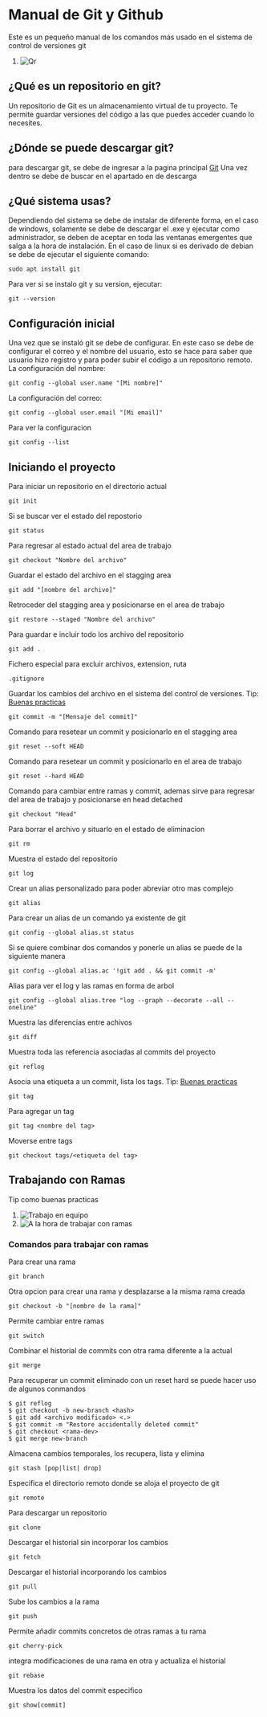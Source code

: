 # Manual de Git y Github
Este es un pequeño manual de los comandos más usado en el sistema de control de versiones git
1. ![Qr](https://github.com/JoseLeviRivera/Manual_De_Git/blob/main/qrcode-generado.png)

## ¿Qué es un repositorio en git?
Un repositorio de Git es un almacenamiento virtual de tu proyecto. Te permite guardar versiones del código a las que puedes acceder cuando lo necesites.

## ¿Dónde se puede descargar git?
para descargar git, se debe de ingresar a la pagina principal [Git](https://git-scm.com/) Una vez dentro se debe de buscar en el apartado en de descarga

## ¿Qué sistema usas?
Dependiendo del sistema se debe de instalar de diferente forma, en el caso de windows, solamente se debe de descargar el .exe y ejecutar como administrador, se deben de aceptar en toda las ventanas emergentes que salga a la hora de instalación.
En el caso de linux si es derivado de debian se debe de ejecutar el siguiente comando:
```
sudo apt install git
```
Para ver si se instalo git y su version, ejecutar:
```
git --version
```
## Configuración inicial 
Una vez que se instaló git se debe de configurar. En este caso se debe de configurar el correo y el nombre del usuario, esto se hace para saber que usuario hizo registro y para poder subir el código a un repositorio remoto.
La configuración del nombre:
```
git config --global user.name "[Mi nombre]"
```
La configuración del correo:
```
git config --global user.email "[Mi email]"
```
Para ver la configuracion 
```
git config --list
```
## Iniciando el proyecto
Para iniciar un repositorio en el directorio actual
```
git init
```
Si se buscar ver el estado del repostorio
```
git status
```
Para regresar al estado actual del area de trabajo
```
git checkout "Nombre del archivo"
```
Guardar el estado del archivo en el stagging area
```
git add "[nombre del archivo]"
```
Retroceder del stagging area y posicionarse en el area de trabajo
```
git restore --staged "Nombre del archivo"
```
Para guardar e incluir todo los archivo del repositorio
```
git add .
```
Fichero especial para excluir archivos, extension, ruta
```
.gitignore
```
Guardar los cambios del archivo en el sistema del control de versiones. Tip: [Buenas practicas](https://codigofacilito.com/articulos/buenas-practicas-en-commits-de-git)
```
git commit -m "[Mensaje del commit]"
```
Comando para resetear un commit y posicionarlo en el stagging area 
```
git reset --soft HEAD
```
Comando para resetear un commit y posicionarlo en el area de trabajo
```
git reset --hard HEAD
```
Comando para cambiar entre ramas y commit, ademas sirve para regresar del area de trabajo y posicionarse en head detached 
```
git checkout "Head"
```
Para borrar el archivo y situarlo en el estado de eliminacion
```
git rm
```
Muestra el estado del repositorio
```
git log
```
Crear un alias personalizado para poder abreviar otro mas complejo
```
git alias
```
Para crear un alias de un comando ya existente de git 
```
git config --global alias.st status
```
Si se quiere combinar dos comandos y ponerle un alias se puede de la siguiente manera
```
git config --global alias.ac '!git add . && git commit -m'
```
Alias para ver el log y las ramas en forma de arbol
```
git config --global alias.tree "log --graph --decorate --all --oneline"
```
Muestra las diferencias entre achivos
```
git diff
```
Muestra toda las referencia asociadas al commits del proyecto 
```
git reflog
```
Asocia una etiqueta a un commit, lista los tags. Tip: [Buenas practicas](https://desarrolloweb.com/articulos/especificar-versiones-git-tag.html)
```
git tag
```
Para agregar un tag 
```
git tag <nombre del tag>
```
Moverse entre tags 
```
git checkout tags/<etiqueta del tag>
```
## Trabajando con Ramas 
Tip como buenas practicas 
1. ![Trabajo en equipo](https://github.com/JoseLeviRivera/Manual_De_Git/blob/main/trabajo%20en%20equipo.jpeg)
1. ![A la hora de trabajar con ramas](https://raw.githubusercontent.com/JoseLeviRivera/Manual_De_Git/main/ramas.webp)
### Comandos para trabajar con ramas
Para crear una rama 
```
git branch
```
Otra opcion para crear una rama y desplazarse a la misma rama creada
```
git checkout -b "[nombre de la rama]"
```
Permite cambiar entre ramas
```
git switch
```
Combinar el historial de commits con otra rama diferente a la actual
```
git merge
```
Para recuperar un commit eliminado con un reset hard se puede hacer uso de algunos conmandos
```
$ git reflog
$ git checkout -b new-branch <hash>
$ git add <archivo modificado> <.>
$ git commit -m "Restore accidentally deleted commit"
$ git checkout <rama-dev>
$ git merge new-branch 
```
Almacena cambios temporales, los recupera, lista y elimina
```
git stash [pop|list| drop]
```
Especifica el directorio remoto donde se aloja el proyecto de git 
```
git remote
```
Para descargar un repositorio
```
git clone
```
Descargar el historial sin incorporar los cambios 
```
git fetch
```
Descargar el historial incorporando los cambios 
```
git pull
```
Sube los cambios a la rama
```
git push
```
Permite añadir commits concretos de otras ramas a tu rama
```
git cherry-pick
```
integra modificaciones de una rama en otra y actualiza el historial
```
git rebase
```
Muestra los datos del commit especifico
```
git show[commit]
```
